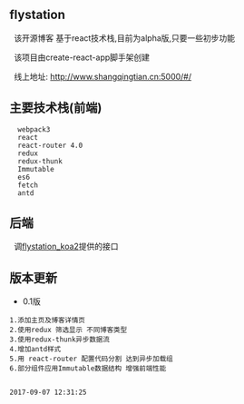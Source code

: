 ## flystation 
   该开源博客 基于react技术栈,目前为alpha版,只要一些初步功能
   
   该项目由create-react-app脚手架创建
   
   线上地址: http://www.shangqingtian.cn:5000/#/


## 主要技术栈(前端)

   ```
     webpack3 
     react
     react-router 4.0
     redux
   redux-thunk
   Immutable
     es6
     fetch
     antd
   ```
   
## 后端

    调[flystation_koa2](https://github.com/ElonXun/flystation_koa2)提供的接口
   

## 版本更新
* 0.1版
 ```
1.添加主页及博客详情页
2.使用redux 筛选显示 不同博客类型
3.使用redux-thunk异步数据流
4.增加antd样式
5.用 react-router 配置代码分割 达到异步加载组
6.部分组件应用Immutable数据结构 增强前端性能


2017-09-07 12:31:25
    
```
  
